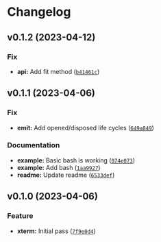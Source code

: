 # Changelog

<!--next-version-placeholder-->

## v0.1.2 (2023-04-12)
### Fix
* **api:** Add fit method ([`b41461c`](https://github.com/Kitware/trame-xterm/commit/b41461ce2d330558b27f083db027ce11e3d7c211))

## v0.1.1 (2023-04-06)
### Fix
* **emit:** Add opened/disposed life cycles ([`649a849`](https://github.com/Kitware/trame-xterm/commit/649a849a49ffa5cfe764db13f9634f0d7864c3f4))

### Documentation
* **example:** Basic bash is working ([`074e073`](https://github.com/Kitware/trame-xterm/commit/074e073595152f2f20291cc2ebef8d3eccdf4ffc))
* **example:** Add bash ([`1aa9927`](https://github.com/Kitware/trame-xterm/commit/1aa9927c2855551b3038ff4f1a44604d5bf03ccd))
* **readme:** Update readme ([`6533def`](https://github.com/Kitware/trame-xterm/commit/6533def6791853514b2362dc5631a5df38640e73))

## v0.1.0 (2023-04-06)
### Feature
* **xterm:** Initial pass ([`7f9e0d4`](https://github.com/Kitware/trame-xterm/commit/7f9e0d40234e916be431e078932b708f1549b0fd))

